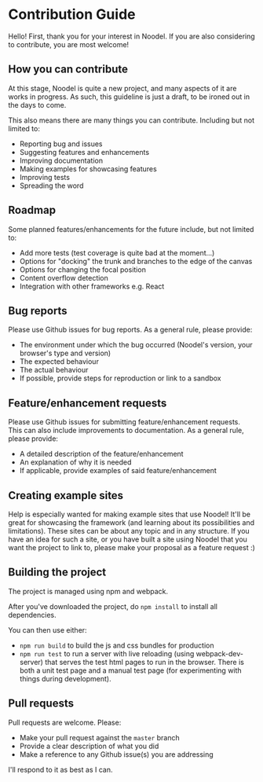 # Contribution Guide
Hello! First, thank you for your interest in Noodel. If you are also considering to contribute, you are most welcome! 

## How you can contribute
At this stage, Noodel is quite a new project, and many aspects of it are works in progress. As such, this guideline is just a draft, to be ironed out in the days to come. 

This also means there are many things you can contribute. Including but not limited to:
- Reporting bug and issues
- Suggesting features and enhancements
- Improving documentation
- Making examples for showcasing features
- Improving tests
- Spreading the word

## Roadmap
Some planned features/enhancements for the future include, but not limited to:
- Add more tests (test coverage is quite bad at the moment...)
- Options for "docking" the trunk and branches to the edge of the canvas
- Options for changing the focal position
- Content overflow detection
- Integration with other frameworks e.g. React

## Bug reports
Please use Github issues for bug reports. As a general rule, please provide:
- The environment under which the bug occurred (Noodel's version, your browser's type and version)
- The expected behaviour
- The actual behaviour
- If possible, provide steps for reproduction or link to a sandbox

## Feature/enhancement requests
Please use Github issues for submitting feature/enhancement requests. This can also include improvements to documentation. As a general rule, please provide:
- A detailed description of the feature/enhancement
- An explanation of why it is needed
- If applicable, provide examples of said feature/enhancement

## Creating example sites
Help is especially wanted for making example sites that use Noodel! It'll be great for showcasing the framework (and learning about its possibilities and limitations). These sites can be about any topic and in any structure. If you have an idea for such a site, or you have built a site using Noodel that you want the project to link to, please make your proposal as a feature request :)

## Building the project
The project is managed using npm and webpack.

After you've downloaded the project, do `npm install` to install all dependencies. 

You can then use either:
- `npm run build` to build the js and css bundles for production
- `npm run test` to run a server with live reloading (using webpack-dev-server) that serves the test html pages to run in the browser. There is both a unit test page and a manual test page (for experimenting with things during development).

## Pull requests
Pull requests are welcome. Please:
- Make your pull request against the `master` branch
- Provide a clear description of what you did
- Make a reference to any Github issue(s) you are addressing

I'll respond to it as best as I can.